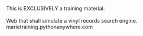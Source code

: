 This is EXCLUSIVELY a training material.<br/>	
Web that shall simulate a vinyl records search engine.<br/>
marietraining.pythonanywhere.com<br/>


